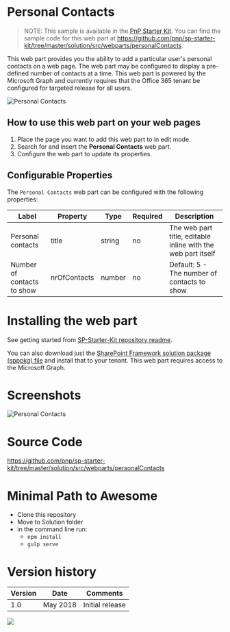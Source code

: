 # Personal Contacts

> NOTE: This sample is available in the [PnP Starter Kit](https://github.com/pnp/sp-starter-kit). You can find the sample code for this web part at https://github.com/pnp/sp-starter-kit/tree/master/solution/src/webparts/personalContacts.


This web part provides you the ability to add a particular user's personal contacts on a web page. The web part may be configured to display a pre-defined number of contacts at a time. This web part is powered by the Microsoft Graph and currently requires that the Office 365 tenant be configured for targeted release for all users.

![Personal Contacts](https://github.com/pnp/sp-starter-kit/raw/master/assets/images/components/part-personal-contacts.gif)

## How to use this web part on your web pages

1. Place the page you want to add this web part to in edit mode.
2. Search for and insert the **Personal Contacts** web part.
3. Configure the web part to update its properties.

## Configurable Properties

The `Personal Contacts` web part can be configured with the following properties:

| Label | Property | Type | Required | Description |
| ---- | ---- | ---- | ---- | ---- |
| Personal contacts | title | string | no | The web part title, editable inline with the web part itself |
| Number of contacts to show | nrOfContacts | number | no | Default: 5 - The number of contacts to show |

# Installing the web part

See getting started from [SP-Starter-Kit repository readme](https://github.com/pnp/sp-starter-kit). 

You can also download just the [SharePoint Framework solution package (spppkg) file](https://github.com/pnp/sp-starter-kit/blob/master/package/sharepoint-starter-kit.sppkg) and install that to your tenant. This web part requires access to the Microsoft Graph.

# Screenshots

![Personal Contacts](https://github.com/pnp/sp-starter-kit/raw/master/assets/images/components/part-personal-contacts.png)

# Source Code

https://github.com/pnp/sp-starter-kit/tree/master/solution/src/webparts/personalContacts

# Minimal Path to Awesome

- Clone this repository
- Move to Solution folder
- in the command line run:
  - `npm install`
  - `gulp serve`

# Version history

Version|Date|Comments
-------|----|--------
1.0|May 2018|Initial release


<img src="https://pnptelemetry.azurewebsites.net/sp-dev-fx-webparts/samples/react-personal-contacts" />
